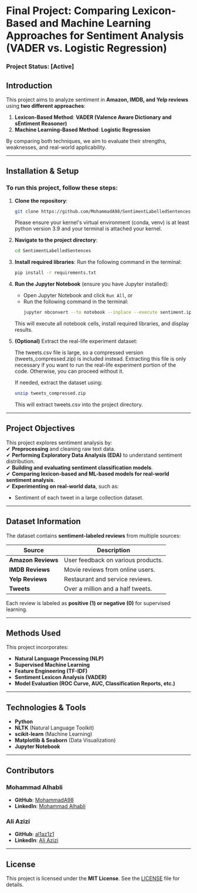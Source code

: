 # **Final Project: Comparing Lexicon-Based and Machine Learning Approaches for Sentiment Analysis (VADER vs. Logistic Regression)**  
### **Project Status: [Active]**  

## **Introduction**  
This project aims to analyze sentiment in **Amazon, IMDB, and Yelp reviews** using **two different approaches**:  
1. **Lexicon-Based Method**: **VADER (Valence Aware Dictionary and sEntiment Reasoner)**  
2. **Machine Learning-Based Method**: **Logistic Regression**  

By comparing both techniques, we aim to evaluate their strengths, weaknesses, and real-world applicability.

---

## **Installation & Setup**  
### **To run this project, follow these steps:**
1. **Clone the repository**:
   ```bash
   git clone https://github.com/MohammadA98/SentimentLabelledSentences.git
   ```
   Please ensure your kernel's virtual environment (conda, venv) is at least python version 3.9 and your terminal is attached your kernel.

2. **Navigate to the project directory**:
   ```bash
   cd SentimentLabelledSentences
   ```
3. **Install required libraries**:
   Run the following command in the terminal:
     ```bash
     pip install -r requirements.txt
     ```
4. **Run the Jupyter Notebook** (ensure you have Jupyter installed):
   - Open Jupyter Notebook and click `Run All`, or  
   - Run the following command in the terminal:
     ```bash
     jupyter nbconvert --to notebook --inplace --execute sentiment.ipynb
     ```
   This will execute all notebook cells, install required libraries, and display results.

5. **(Optional)** Extract the real-life experiment dataset:

   The tweets.csv file is large, so a compressed version (tweets_compressed.zip) is included instead. Extracting this file is only necessary if you want to run the real-life experiment portion of the code. Otherwise, you can proceed without it.

   If needed, extract the dataset using:

      ```bash
      unzip tweets_compressed.zip
      ```
   This will extract tweets.csv into the project directory.

---

## **Project Objectives**  
This project explores sentiment analysis by:  
✔ **Preprocessing** and cleaning raw text data.  
✔ **Performing Exploratory Data Analysis (EDA)** to understand sentiment distribution.  
✔ **Building and evaluating sentiment classification models**.  
✔ **Comparing lexicon-based and ML-based models for real-world sentiment analysis**.  
✔ **Experimenting on real-world data**, such as:  
   - Sentiment of each tweet in a large collection dataset.

---

## **Dataset Information**  
The dataset contains **sentiment-labeled reviews** from multiple sources:  

| **Source** | **Description** |
|------------|----------------|
| **Amazon Reviews** | User feedback on various products. |
| **IMDB Reviews** | Movie reviews from online users. |
| **Yelp Reviews** | Restaurant and service reviews. |
| **Tweets** | Over a million and a half tweets. |

Each review is labeled as **positive (1) or negative (0)** for supervised learning.

---

## **Methods Used**  
This project incorporates:  
- **Natural Language Processing (NLP)**
- **Supervised Machine Learning**
- **Feature Engineering (TF-IDF)**
- **Sentiment Lexicon Analysis (VADER)**
- **Model Evaluation (ROC Curve, AUC, Classification Reports, etc.)**

---

## **Technologies & Tools**  
- **Python**
- **NLTK** (Natural Language Toolkit)  
- **scikit-learn** (Machine Learning)  
- **Matplotlib & Seaborn** (Data Visualization)  
- **Jupyter Notebook**  

---

## **Contributors**  
### **Mohammad Alhabli**  
- **GitHub**: [MohammadA98](https://github.com/MohammadA98)  
- **LinkedIn**: [Mohammad Alhabli](https://www.linkedin.com/in/mohammad-a-900abb18b/)  

### **Ali Azizi**  
- **GitHub**: [al1az1z1](https://github.com/al1az1z1)  
- **LinkedIn**: [Ali Azizi](https://www.linkedin.com/in/al1az1z1)

---

## **License**  
This project is licensed under the **MIT License**. See the [LICENSE](LICENSE) file for details.